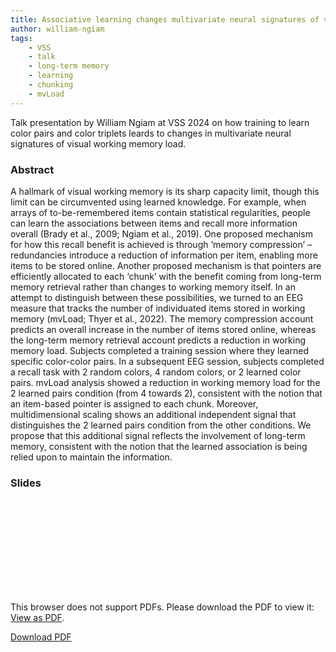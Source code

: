 ```yaml
---
title: Associative learning changes multivariate neural signatures of visual working memory
author: william-ngiam
tags:
    - VSS
    - talk
    - long-term memory
    - learning
    - chunking
    - mvLoad
---
```


Talk presentation by William Ngiam at VSS 2024 on how training to learn color pairs and color triplets leards to changes in multivariate neural signatures of visual working memory load.

### Abstract

A hallmark of visual working memory is its sharp capacity limit, though this limit can be circumvented using learned knowledge. For example, when arrays of to-be-remembered items contain statistical regularities, people can learn the associations between items and recall more information overall (Brady et al., 2009; Ngiam et al., 2019). One proposed mechanism for how this recall benefit is achieved is through ‘memory compression’ – redundancies introduce a reduction of information per item, enabling more items to be stored online. Another proposed mechanism is that pointers are efficiently allocated to each ‘chunk’ with the benefit coming from long-term memory retrieval rather than changes to working memory itself. In an attempt to distinguish between these possibilities, we turned to an EEG measure that tracks the number of individuated items stored in working memory (mvLoad; Thyer et al., 2022). The memory compression account predicts an overall increase in the number of items stored online, whereas the long-term memory retrieval account predicts a reduction in working memory load. Subjects completed a training session where they learned specific color-color pairs. In a subsequent EEG session, subjects completed a recall task with 2 random colors, 4 random colors, or 2 learned color pairs. mvLoad analysis showed a reduction in working memory load for the 2 learned pairs condition (from 4 towards 2), consistent with the notion that an item-based pointer is assigned to each chunk. Moreover, multidimensional scaling shows an additional independent signal that distinguishes the 2 learned pairs condition from the other conditions. We propose that this additional signal reflects the involvement of long-term memory, consistent with the notion that the learned association is being relied upon to maintain the information.

### Slides

<object data="https://palm-lab.github.io/files/Ngiam_VSS2024.pdf" type="application/pdf" width="100%" height="800px">
    <embed src="https://palm-lab.github.io/files/Ngiam_VSS2024.pdf">
        <p>This browser does not support PDFs. Please download the PDF to view it: <a href="https://palm-lab.github.io/files/Ngiam_VSS2024.pdf">View as PDF</a>.</p>
    </embed>
</object>
<u><a href="https://palm-lab.github.io/files/Ngiam_VSS2024.pdf">Download PDF</a></u><br>

